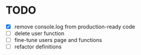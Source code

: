 # TODO

- [x] remove console.log from production-ready code
- [ ] delete user function
- [ ] fine-tune users page and functions
- [ ] refactor definitions
